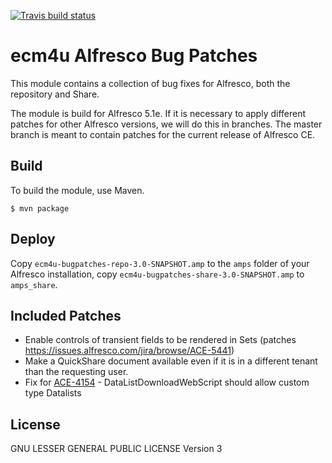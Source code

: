 [![Travis build status](https://api.travis-ci.org/ecm4u/ecm4u-alfresco-bugpatches.svg?branch=master)](https://travis-ci.org/ecm4u/ecm4u-alfresco-bugpatches)

# ecm4u Alfresco Bug Patches

This module contains a collection of bug fixes for Alfresco, both the
repository and Share.

The module is build for Alfresco 5.1e. If it is necessary to apply different
patches for other Alfresco versions, we will do this in branches. The master
branch is meant to contain patches for the current release of Alfresco CE.

## Build

To build the module, use Maven.

```
$ mvn package
```

## Deploy

Copy `ecm4u-bugpatches-repo-3.0-SNAPSHOT.amp` to the `amps` folder of your
Alfresco installation, copy `ecm4u-bugpatches-share-3.0-SNAPSHOT.amp` to
`amps_share`.

## Included Patches

* Enable controls of transient fields to be rendered in Sets (patches https://issues.alfresco.com/jira/browse/ACE-5441)
* Make a QuickShare document available even if it is in a different tenant than the requesting user.
* Fix for [ACE-4154](https://issues.alfresco.com/jira/browse/ACE-4154) - DataListDownloadWebScript should allow custom type Datalists

## License

GNU LESSER GENERAL PUBLIC LICENSE Version 3
